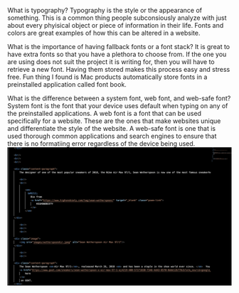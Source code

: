 What is typography?
Typography is the style or the appearance of something. This is a common thing people subconsiously analyze with just about every phyisical object or piece of information in their life. Fonts and colors are great examples of how this can be altered in a website.

What is the importance of having fallback fonts or a font stack?
It is great to have extra fonts so that you have a plethora to choose from. If the one you are using does not suit the project it is writing for, then you will have to retrieve a new font. Having them stored makes this process easy and stress free. Fun thing I found is Mac products automatically store fonts in a preinstalled application called font book.

What is the difference between a system font, web font, and web-safe font?
System font is the font that your device uses default when typing on any of the preinstalled applications. A web font is a font that can be used specifically for a website. These are the ones that make websites unique and differentiate the style of the website. A web-safe font is one that is used thorough common applications and search engines to ensure that there is no formatiing error regardless of the device being used.
![Click here](./images/assignment10screenshot.png)